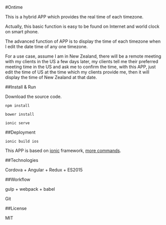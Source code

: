 #Ontime

This is a hybrid APP which provides the real time of each timezone. 

Actually, this basic function is easy to be found on Internet and world clock on smart phone. 

The advanced function of APP is to display the time of each timezone when I edit the date time of any one timezone. 

For a use case, assume I am in New Zealand, there will be a remote meeting with my clients in the US a few days later, my clients tell me their preferred meeting time in the US and ask me to confirm the time, with this APP, just edit the time of US at the time which my clients provide me, then it will display the time of New Zealand at that date.

##Install & Run

Download the source code.

```
npm install

bower install

ionic serve
```

##Deployment

```
ionic build ios
```

This APP is based on [ionic](https://github.com/driftyco/ionic) framework, [more commands](http://ionicframework.com/docs/cli/run.html).

##Technologies

Cordova + Angular + Redux + ES2015

##Workflow

gulp + webpack + babel

Git

##License

MIT